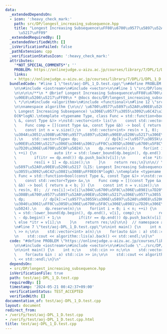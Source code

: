 ```yaml
---
data:
  _extendedDependsOn:
  - icon: ':heavy_check_mark:'
    path: src/DP/longest_increasing_subsequence.hpp
    title: "Longest Increasing Subsequence\uFF08\u6700\u9577\u5897\u52A0\u90E8\u5206\
      \u5217\uFF09"
  _extendedRequiredBy: []
  _extendedVerifiedWith: []
  _isVerificationFailed: false
  _pathExtension: cpp
  _verificationStatusIcon: ':heavy_check_mark:'
  attributes:
    '*NOT_SPECIAL_COMMENTS*': ''
    PROBLEM: https://onlinejudge.u-aizu.ac.jp/courses/library/7/DPL/1/DPL_1_D
    links:
    - https://onlinejudge.u-aizu.ac.jp/courses/library/7/DPL/1/DPL_1_D
  bundledCode: "#line 1 \"test/aoj-DPL_1_D.test.cpp\"\n#define PROBLEM \"https://onlinejudge.u-aizu.ac.jp/courses/library/7/DPL/1/DPL_1_D\"\
    \n\n#include <iostream>\n#include <vector>\n\n#line 1 \"src/DP/longest_increasing_subsequence.hpp\"\
    \n\n\n\n/**\n * @brief Longest Increasing Subsequence\uFF08\u6700\u9577\u5897\u52A0\
    \u90E8\u5206\u5217\uFF09\n * @docs docs/DP/longest_increasing_subsequence.md\n\
    \ */\n\n#include <algorithm>\n#include <functional>\n#line 12 \"src/DP/longest_increasing_subsequence.hpp\"\
    \n\nnamespace algorithm {\n\n// \u6700\u9577\u5897\u52A0\u90E8\u5206\u5217 (LIS:\
    \ Longest Increasing Subsequence) \u306E\u9577\u3055\u3092\u6C42\u3081\u308B\uFF0E\
    O(N*logN).\ntemplate <typename Type, class Func = std::function<bool(const Type\
    \ &, const Type &)> >\nstd::vector<int> lis(\n    const std::vector<Type> &v,\n\
    \    Func comp = [](const Type &a, const Type &b) -> bool { return a < b; }) {\n\
    \    const int n = v.size();\n    std::vector<int> res(n + 1, 0);  // res[i]:=(v[:i]\u306B\
    \u304A\u3051\u308B\u6700\u9577\u5897\u52A0\u90E8\u5206\u5217\u306E\u9577\u3055\
    ).\n    std::vector<Type> dp;            // dp[k]:=(\u9577\u3055k\u306E\u5897\u52A0\
    \u90E8\u5206\u5217\u306E\u3046\u3061\uFF0C\u305D\u306E\u6700\u5F8C\u306E\u8981\
    \u7D20\u306E\u6700\u5C0F\u5024).\n    dp.reserve(n);\n    for(int i = 0; i < n;\
    \ ++i) {\n        auto itr = std::lower_bound(dp.begin(), dp.end(), v[i], comp);\n\
    \        if(itr == dp.end()) dp.push_back(v[i]);\n        else *itr = v[i];\n\
    \        res[i + 1] = dp.size();\n    }\n    return res;\n}\n\n// \u6700\u9577\
    \u5897\u52A0\u90E8\u5206\u5217 (LIS: Longest Increasing Subsequence) \u306E\u9577\
    \u3055\u3092\u6C42\u3081\u308B\uFF0EO(N*logN).\ntemplate <typename Type, class\
    \ Func = std::function<bool(const Type &, const Type &)> >\nstd::vector<int> lis2(\n\
    \    const std::vector<Type> &v,\n    Func comp = [](const Type &a, const Type\
    \ &b) -> bool { return a < b; }) {\n    const int n = v.size();\n    std::vector<int>\
    \ res(n, 0);  // res[i]:=(v[i]\u304C\u6700\u5F8C\u306E\u8981\u7D20\u3067\u3042\
    \u308B\u6700\u9577\u5897\u52A0\u90E8\u5206\u5217\u306E\u9577\u3055).\n    std::vector<Type>\
    \ dp;        // dp[k]:=(\u9577\u3055k\u306E\u5897\u52A0\u90E8\u5206\u5217\u306E\
    \u3046\u3061\uFF0C\u305D\u306E\u6700\u5F8C\u306E\u8981\u7D20\u306E\u6700\u5C0F\
    \u5024).\n    dp.reserve(n);\n    for(int i = 0; i < n; ++i) {\n        auto itr\
    \ = std::lower_bound(dp.begin(), dp.end(), v[i], comp);\n        res[i] = itr\
    \ - dp.begin() + 1;\n        if(itr == dp.end()) dp.push_back(v[i]);\n       \
    \ else *itr = v[i];\n    }\n    return res;\n}\n\n}  // namespace algorithm\n\n\
    \n#line 7 \"test/aoj-DPL_1_D.test.cpp\"\n\nint main() {\n    int n;\n    std::cin\
    \ >> n;\n\n    std::vector<int> a(n);\n    for(auto &in : a) std::cin >> in;\n\
    \n    std::cout << algorithm::lis(a).back() << std::endl;\n}\n"
  code: "#define PROBLEM \"https://onlinejudge.u-aizu.ac.jp/courses/library/7/DPL/1/DPL_1_D\"\
    \n\n#include <iostream>\n#include <vector>\n\n#include \"../src/DP/longest_increasing_subsequence.hpp\"\
    \n\nint main() {\n    int n;\n    std::cin >> n;\n\n    std::vector<int> a(n);\n\
    \    for(auto &in : a) std::cin >> in;\n\n    std::cout << algorithm::lis(a).back()\
    \ << std::endl;\n}\n"
  dependsOn:
  - src/DP/longest_increasing_subsequence.hpp
  isVerificationFile: true
  path: test/aoj-DPL_1_D.test.cpp
  requiredBy: []
  timestamp: '2024-05-21 00:42:37+09:00'
  verificationStatus: TEST_ACCEPTED
  verifiedWith: []
documentation_of: test/aoj-DPL_1_D.test.cpp
layout: document
redirect_from:
- /verify/test/aoj-DPL_1_D.test.cpp
- /verify/test/aoj-DPL_1_D.test.cpp.html
title: test/aoj-DPL_1_D.test.cpp
---
```

